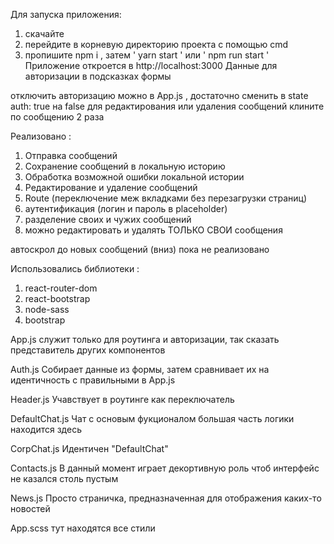 Для запуска приложения:
1) скачайте
2) перейдите в корневую директорию проекта с помощью cmd
3) пропишите npm i , затем ' yarn start ' или ' npm run start '
Приложение откроется в http://localhost:3000
Данные для авторизации в подсказках формы

отключить авторизацию  можно в App.js , достаточно сменить в state auth: true на false
для редактирования или удаления сообщений клините по сообщению 2 раза

Реализовано : 
1) Отправка сообщений
2) Сохранение сообщений в локальную историю
3) Обработка возможной ошибки локальной истории
4) Редактирование и удаление сообщений
5) Route (переключение меж вкладками без перезагрузки страниц)
6) аутентификация (логин и пароль в placeholder)
7) разделение своих и чужих сообщений
8) можно редактировать и удалять ТОЛЬКО СВОИ сообщения

автоскрол до новых сообщений (вниз) пока не реализовано

Использовались библиотеки :
1) react-router-dom
2) react-bootstrap
3) node-sass
4) bootstrap

App.js служит только для роутинга и авторизации, так сказать представитель других компонентов

Auth.js Собирает данные из формы, затем сравнивает их на идентичность с правильными в App.js

Header.js Учавствует в роутинге как переключатель

DefaultChat.js Чат с основым фукционалом большая часть логики находится здесь

CorpChat.js Идентичен "DefaultChat" 

Contacts.js В данный момент играет декортивную роль чтоб интерфейс не казался столь пустым

News.js Просто страничка, предназначенная для отображения каких-то новостей

App.scss тут находятся все стили
